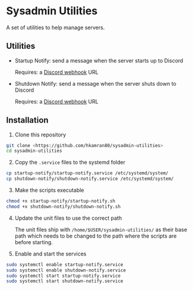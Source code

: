 # Sysadmin Utilities

A set of utilities to help manage servers.

## Utilities

- Startup Notify: send a message when the server starts up to Discord

  Requires: a [Discord webhook](https://support.discord.com/hc/articles/228383668) URL

- Shutdown Notify: send a message when the server shuts down to Discord

  Requires: a [Discord webhook](https://support.discord.com/hc/articles/228383668) URL

## Installation

1. Clone this repository

  ```bash
git clone <https://github.com/hkamran80/sysadmin-utilities>
cd sysadmin-utilities
  ```

2. Copy the `.service` files to the systemd folder

  ```bash
cp startup-notify/startup-notify.service /etc/systemd/system/
cp shutdown-notify/shutdown-notify.service /etc/systemd/system/
  ```

3. Make the scripts executable

  ```bash
chmod +x startup-notify/startup-notify.sh
chmod +x shutdown-notify/shutdown-notify.sh
  ```

4. Update the unit files to use the correct path

   The unit files ship with `/home/$USER/sysadmin-utilities/` as their base path which needs to be
   changed to the path where the scripts are before starting.

5. Enable and start the services

  ```bash
sudo systemctl enable startup-notify.service
sudo systemctl enable shutdown-notify.service
sudo systemctl start startup-notify.service
sudo systemctl start shutdown-notify.service
  ```
